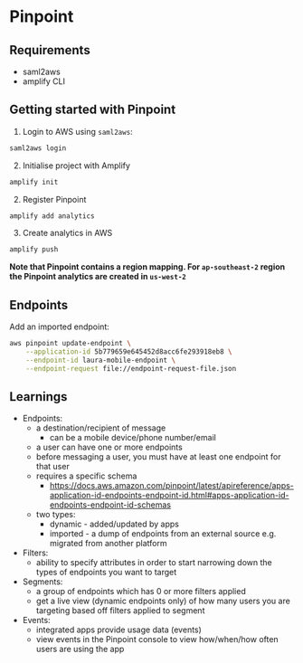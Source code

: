 # Pinpoint

## Requirements
- saml2aws
- amplify CLI

## Getting started with Pinpoint

1. Login to AWS using `saml2aws`:
```bash
saml2aws login
```

2. Initialise project with Amplify
```bash
amplify init
```

2. Register Pinpoint 
```bash
amplify add analytics
```

3. Create analytics in AWS
```bash
amplify push
```

**Note that Pinpoint contains a region mapping. For `ap-southeast-2` region the Pinpoint analytics are created in `us-west-2`**

## Endpoints

Add an imported endpoint:
```bash
aws pinpoint update-endpoint \
    --application-id 5b779659e645452d8acc6fe293918eb8 \
    --endpoint-id laura-mobile-endpoint \
    --endpoint-request file://endpoint-request-file.json
```

## Learnings

- Endpoints: 
    - a destination/recipient of message
        - can be a mobile device/phone number/email
    - a user can have one or more endpoints
    - before messaging a user, you must have at least one endpoint for that user
    - requires a specific schema
        - https://docs.aws.amazon.com/pinpoint/latest/apireference/apps-application-id-endpoints-endpoint-id.html#apps-application-id-endpoints-endpoint-id-schemas
    - two types:
        - dynamic - added/updated by apps
        - imported - a dump of endpoints from an external source e.g. migrated from another platform
- Filters:
    - ability to specify attributes in order to start narrowing down the types of endpoints you want to target
- Segments:
    - a group of endpoints which has 0 or more filters applied
    - get a live view (dynamic endpoints only) of how many users you are targeting based off filters applied to segment
- Events:
    - integrated apps provide usage data (events)
    - view events in the Pinpoint console to view how/when/how often users are using the app
